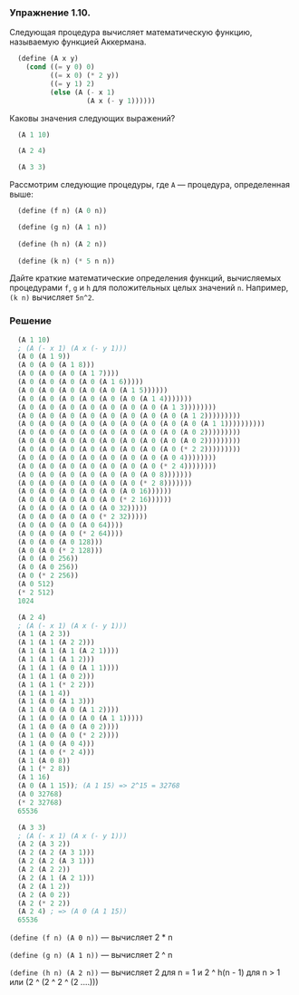 ### Упражнение 1.10.

Следующая процедура вычисляет математическую функцию, называемую функцией Аккермана.

```scheme
  (define (A x y)
    (cond ((= y 0) 0)
          ((= x 0) (* 2 y))
          ((= y 1) 2)
          (else (A (- x 1)
                   (A x (- y 1))))))
```


Каковы значения следующих выражений?

```scheme
  (A 1 10)

  (A 2 4)

  (A 3 3)
```

Рассмотрим следующие процедуры, где `A` — процедура, определенная выше:

```scheme
  (define (f n) (A 0 n))

  (define (g n) (A 1 n))
  
  (define (h n) (A 2 n))
  
  (define (k n) (* 5 n n))
```

Дайте краткие математические определения функций, вычисляемых процедурами `f`, `g` и `h` для
положительных целых значений `n`. Например, `(k n)` вычисляет `5n^2`.

### Решение

```scheme
  (A 1 10)
  ; (A (- x 1) (A x (- y 1)))
  (A 0 (A 1 9))
  (A 0 (A 0 (A 1 8)))
  (A 0 (A 0 (A 0 (A 1 7))))
  (A 0 (A 0 (A 0 (A 0 (A 1 6)))))
  (A 0 (A 0 (A 0 (A 0 (A 0 (A 1 5))))))
  (A 0 (A 0 (A 0 (A 0 (A 0 (A 0 (A 1 4)))))))
  (A 0 (A 0 (A 0 (A 0 (A 0 (A 0 (A 0 (A 1 3))))))))
  (A 0 (A 0 (A 0 (A 0 (A 0 (A 0 (A 0 (A 0 (A 1 2)))))))))
  (A 0 (A 0 (A 0 (A 0 (A 0 (A 0 (A 0 (A 0 (A 0 (A 1 1))))))))))
  (A 0 (A 0 (A 0 (A 0 (A 0 (A 0 (A 0 (A 0 (A 0 2)))))))))
  (A 0 (A 0 (A 0 (A 0 (A 0 (A 0 (A 0 (A 0 (A 0 2)))))))))
  (A 0 (A 0 (A 0 (A 0 (A 0 (A 0 (A 0 (A 0 (* 2 2)))))))))
  (A 0 (A 0 (A 0 (A 0 (A 0 (A 0 (A 0 (A 0 4))))))))
  (A 0 (A 0 (A 0 (A 0 (A 0 (A 0 (A 0 (* 2 4))))))))
  (A 0 (A 0 (A 0 (A 0 (A 0 (A 0 (A 0 8)))))))
  (A 0 (A 0 (A 0 (A 0 (A 0 (A 0 (* 2 8)))))))
  (A 0 (A 0 (A 0 (A 0 (A 0 (A 0 16))))))
  (A 0 (A 0 (A 0 (A 0 (A 0 (* 2 16))))))
  (A 0 (A 0 (A 0 (A 0 (A 0 32)))))
  (A 0 (A 0 (A 0 (A 0 (* 2 32)))))
  (A 0 (A 0 (A 0 (A 0 64))))
  (A 0 (A 0 (A 0 (* 2 64))))
  (A 0 (A 0 (A 0 128)))
  (A 0 (A 0 (* 2 128)))
  (A 0 (A 0 256))
  (A 0 (A 0 256))
  (A 0 (* 2 256))
  (A 0 512)
  (* 2 512)
  1024

  (A 2 4)
  ; (A (- x 1) (A x (- y 1)))
  (A 1 (A 2 3))
  (A 1 (A 1 (A 2 2)))
  (A 1 (A 1 (A 1 (A 2 1))))
  (A 1 (A 1 (A 1 2)))
  (A 1 (A 1 (A 0 (A 1 1))))
  (A 1 (A 1 (A 0 2)))
  (A 1 (A 1 (* 2 2)))
  (A 1 (A 1 4))
  (A 1 (A 0 (A 1 3)))
  (A 1 (A 0 (A 0 (A 1 2))))
  (A 1 (A 0 (A 0 (A 0 (A 1 1)))))
  (A 1 (A 0 (A 0 (A 0 2))))
  (A 1 (A 0 (A 0 (* 2 2))))
  (A 1 (A 0 (A 0 4)))
  (A 1 (A 0 (* 2 4)))
  (A 1 (A 0 8))
  (A 1 (* 2 8))
  (A 1 16)
  (A 0 (A 1 15)); (A 1 15) => 2^15 = 32768
  (A 0 32768)
  (* 2 32768)
  65536

  (A 3 3)
  ; (A (- x 1) (A x (- y 1)))
  (A 2 (A 3 2))
  (A 2 (A 2 (A 3 1)))
  (A 2 (A 2 (A 3 1)))
  (A 2 (A 2 2))
  (A 2 (A 1 (A 2 1)))
  (A 2 (A 1 2))
  (A 2 (A 0 2))
  (A 2 (* 2 2))
  (A 2 4) ; => (A 0 (A 1 15))
  65536
```

`(define (f n) (A 0 n))` — вычисляет 2 * n

`(define (g n) (A 1 n))` — вычисляет 2 ^ n
  
`(define (h n) (A 2 n))` — вычисляет 2 для n = 1 и 2 ^ h(n - 1) для n > 1 или (2 ^ (2 ^ 2 ^ (2 ....)))
